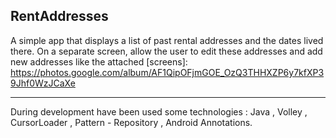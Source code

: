 ## RentAddresses
        
A simple app that displays a list of past rental addresses and the dates lived there.
On a separate screen, allow the user to edit these addresses and add new addresses like the attached 
[screens]: https://photos.google.com/album/AF1QipOFjmGOE_OzQ3THHXZP6y7kfXP39Jhf0WzJCaXe

------------------------------------

During development have been used some technologies :
Java , Volley , CursorLoader , Pattern  - Repository , Android Annotations.

